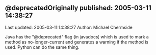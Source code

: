 ## @deprecatedOriginally published: 2005-03-11 14:38:27 
Last updated: 2005-03-11 14:38:27 
Author: Michael Chermside 
 
Java has the "@deprecated" flag (in javadocs) which is used to mark a method as no-longer-current and generates a warning if the method is used. Python can do the same thing.
